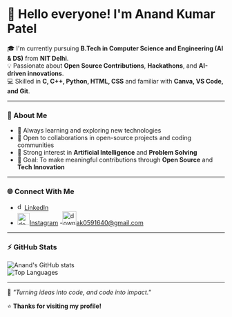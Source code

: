 # 👋 Hello everyone! I'm Anand Kumar Patel

🎓 I'm currently pursuing **B.Tech in Computer Science and Engineering (AI & DS)** from **NIT Delhi**.  
💡 Passionate about **Open Source Contributions**, **Hackathons**, and **AI-driven innovations**.  
💻 Skilled in **C, C++, Python, HTML, CSS** and familiar with **Canva, VS Code, and Git**.  

---

### 🚀 About Me
- 🌱 Always learning and exploring new technologies  
- 🤝 Open to collaborations in open-source projects and coding communities  
- 🧠 Strong interest in **Artificial Intelligence** and **Problem Solving**  
- 🎯 Goal: To make meaningful contributions through **Open Source** and **Tech Innovation**

---

### 🌐 Connect With Me
- <img width="16" height="16" alt="download" src="https://github.com/user-attachments/assets/88714856-b936-4706-b84b-5f927ae7c3e2" />[LinkedIn](https://www.linkedin.com/in/anand-kumar-patel-ba9607371) 
- <img width="28" height="28" alt="download (1)" src="https://github.com/user-attachments/assets/1dd9da53-29f7-4e8e-8b5b-0f9e953e6752" />[Instagram](https://www.instagram.com/patel_anand7042?igsh=MWd1NTc5bGZxYjQ3OA==)
-<img width="32" height="32" alt="download (2)" src="https://github.com/user-attachments/assets/7bbac513-0978-4497-a5bc-c5716fc749c3" />[ak0591640@gmail.com](mailto:ak0591640@gmail.com)

---

### ⚡ GitHub Stats
![Anand's GitHub stats](https://github-readme-stats.vercel.app/api?username=ubanand36&show_icons=true&theme=tokyonight)  
![Top Languages](https://github-readme-stats.vercel.app/api/top-langs/?username=ubanand36&layout=compact&theme=tokyonight)

---

🌟 *"Turning ideas into code, and code into impact."*

⭐ **Thanks for visiting my profile!**
